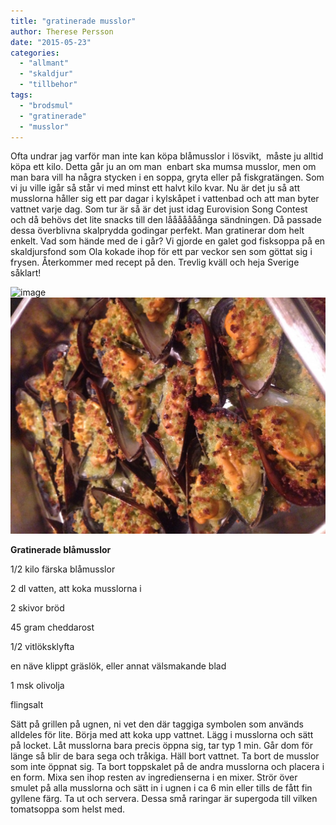 ```yaml
---
title: "gratinerade musslor"
author: Therese Persson
date: "2015-05-23"
categories: 
  - "allmant"
  - "skaldjur"
  - "tillbehor"
tags: 
  - "brodsmul"
  - "gratinerade"
  - "musslor"
---
```


Ofta undrar jag varför man inte kan köpa blåmusslor i lösvikt,  måste ju alltid köpa ett kilo. Detta går ju an om man  enbart ska mumsa musslor, men om man bara vill ha några stycken i en soppa, gryta eller på fiskgratängen. Som vi ju ville igår så står vi med minst ett halvt kilo kvar. Nu är det ju så att musslorna håller sig ett par dagar i kylskåpet i vattenbad och att man byter vattnet varje dag. Som tur är så är det just idag Eurovision Song Contest och då behövs det lite snacks till den lååååååånga sändningen. Då passade dessa överblivna skalprydda godingar perfekt. Man gratinerar dom helt enkelt. Vad som hände med de i går? Vi gjorde en galet god fisksoppa på en skaldjursfond som Ola kokade ihop för ett par veckor sen som göttat sig i frysen. Återkommer med recept på den. Trevlig kväll och heja Sverige såklart!

![image](/static/img/image10-1020x765.jpg)
![image](/static/img/image11-1020x765.jpg)

**Gratinerade blåmusslor**

1/2 kilo färska blåmusslor

2 dl vatten, att koka musslorna i

2 skivor bröd

45 gram cheddarost

1/2 vitlöksklyfta

en näve klippt gräslök, eller annat välsmakande blad

1 msk olivolja

flingsalt

Sätt på grillen på ugnen, ni vet den där taggiga symbolen som används alldeles för lite. Börja med att koka upp vattnet. Lägg i musslorna och sätt på locket. Låt musslorna bara precis öppna sig, tar typ 1 min. Går dom för länge så blir de bara sega och tråkiga. Häll bort vattnet. Ta bort de musslor som inte öppnat sig. Ta bort toppskalet på de andra musslorna och placera i en form. Mixa sen ihop resten av ingredienserna i en mixer. Strör över smulet på alla musslorna och sätt in i ugnen i ca 6 min eller tills de fått fin gyllene färg. Ta ut och servera. Dessa små raringar är supergoda till vilken tomatsoppa som helst med.

